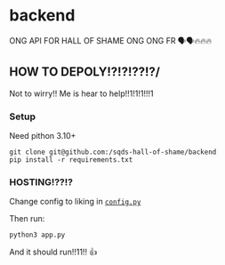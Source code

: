# backend
ONG API FOR HALL OF SHAME ONG ONG FR 🗣️🗣️🔥🔥🔥

## HOW TO DEPOLY!?!?!??!?/

Not to wirry!! Me is hear to help!!1!1!1!!!1

### Setup
Need pithon 3.10+

```
git clone git@github.com:/sqds-hall-of-shame/backend
pip install -r requirements.txt
```

### HOSTING!??!?

Change config to liking in [`config.py`](config.py)

Then run:
```
python3 app.py
```

And it should run!!11!! 👍
